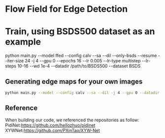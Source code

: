 # Flow Field for Edge Detection

# Train, using BSDS500 dataset as an example
python main.py --model ffed --config calv --sa --dil --only-bsds --resume --iter-size 24 -j 4 --gpu 0 --epochs 16 --lr 0.005 --lr-type multistep --lr-steps 10-16 --wd 1e-4 --datadir /path/to/BSDS500 --dataset BSDS

## Generating edge maps for your own images
```bash
python main.py --model --config calv --sa --dil -j 4 --gpu 0 --datadir /path/to/custom_images --dataset Custom --evaluate /path/to/checkpointxxx.pth 
```
## Reference
When building our code, we referenced the repositories as follow:
PidiNet:https://github.com/hellozhuo/pidinet
XYWNet:https://github.com/PXinTao/XYW-Net
